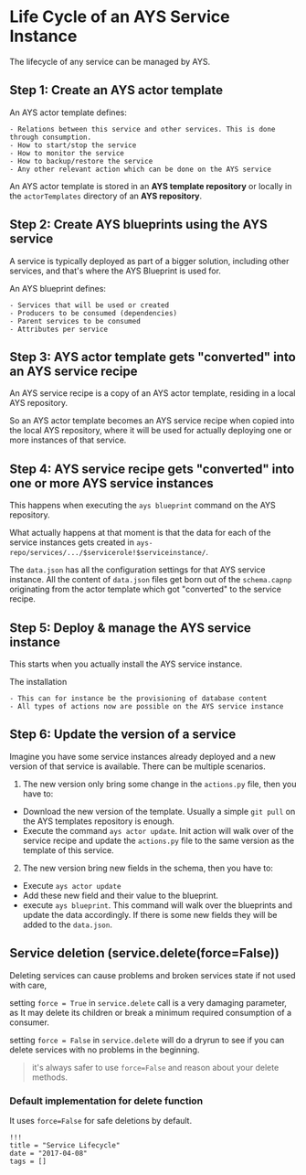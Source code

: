 # Life Cycle of an AYS Service Instance

The lifecycle of any service can be managed by AYS.

## Step 1: Create an AYS actor template

An AYS actor template defines:

```
- Relations between this service and other services. This is done through consumption.
- How to start/stop the service
- How to monitor the service
- How to backup/restore the service
- Any other relevant action which can be done on the AYS service
```

An AYS actor template is stored in an **AYS template repository** or locally in the `actorTemplates` directory of an **AYS repository**.

## Step 2: Create AYS blueprints using the AYS service

A service is typically deployed as part of a bigger solution, including other services, and that's where the AYS Blueprint is used for.

An AYS blueprint defines:

```
- Services that will be used or created
- Producers to be consumed (dependencies)
- Parent services to be consumed
- Attributes per service
```

## Step 3: AYS actor template gets "converted" into an AYS service recipe

An AYS service recipe is a copy of an AYS actor template, residing in a local AYS repository.

So an AYS actor template becomes an AYS service recipe when copied into the local AYS repository, where it will be used for actually deploying one or more instances of that service.

## Step 4: AYS service recipe gets "converted" into one or more AYS service instances

This happens when executing the `ays blueprint` command on the AYS repository.

What actually happens at that moment is that the data for each of the service instances gets created in `ays-repo/services/.../$servicerole!$serviceinstance/`.

The `data.json` has all the configuration settings for that AYS service instance. All the content of  `data.json` files get born out of the `schema.capnp` originating from the actor template which got "converted" to the service recipe.

## Step 5: Deploy & manage the AYS service instance

This starts when you actually install the AYS service instance.

The installation

```
- This can for instance be the provisioning of database content
- All types of actions now are possible on the AYS service instance
```

## Step 6: Update the version of a service

Imagine you have some service instances already deployed and a new version of that service is available. There can be multiple scenarios.

1. The new version only bring some change in the `actions.py` file, then you have to:

  - Download the new version of the template. Usually a simple `git pull` on the AYS templates repository is enough.
  - Execute the command `ays actor update`. Init action will walk over of the service recipe and update the `actions.py` file to the same version as the template of this service.

2. The new version bring new fields in the schema, then you have to:

  - Execute `ays actor update` 
  - Add these new field and their value to the blueprint.
  - execute `ays blueprint`. This command will walk over the blueprints and update the data accordingly. If there is some new fields they will be added to the `data.json`.


## Service deletion (service.delete(force=False))
Deleting services can cause problems and broken services state if not used with care, 

setting `force = True` in `service.delete` call
is a very damaging parameter, as It may delete its children or break a minimum required consumption of a consumer. 

setting `force = False` in `service.delete` will do a dryrun to see if you can delete services with no problems in the beginning. 

> it's always safer to use `force=False` and reason about your delete methods.

### Default implementation for delete function
It uses `force=False` for safe deletions by default.

```
!!!
title = "Service Lifecycle"
date = "2017-04-08"
tags = []
```
